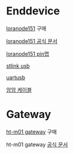 # Enddevice 

[loranode151](https://heltec.org/project/lora-node-151/) 구매

[loranode151 공식 문서](https://heltec-automation-docs.readthedocs.io/en/latest/stm32/lora_node_151/index.html)

[loranode151 pin맵](https://resource.heltec.cn/download/LoRa_Node_151/LoRa_Node_151_Pinout_Diagram.pdf)

[stlink usb](https://smartstore.naver.com/makerspace/products/4624374784?NaPm=ct%3Dkqai6jq0%7Cci%3D493b4e60bcf3be5c743d6d3c21de02e270283501%7Ctr%3Dsls%7Csn%3D525290%7Chk%3Db3f4ed18121d6eb568c894fe9c39d89915ddd06e)

[uartusb](http://www.mechasolution.com/shop/goods/goods_view.php?inflow=naverCheckout&goodsno=539777&NaPm=ct%3Dkqdd1rn5%7Cci%3Dcheckout%7Ctr%3Dppc%7Ctrx%3D%7Chk%3Dfad9fb625bab5761e80d4b40c81f01457e2eeb19)

[암암 케이블](https://smartstore.naver.com/icfactory/products/697419012?NaPm=ct%3Dkqdd34x5%7Cci%3Dcheckout%7Ctr%3Dppc%7Ctrx%3D%7Chk%3D55790a7f4145e2d809d2d1500a379e995029b7fb)

# Gateway

[ht-m01 gateway](https://heltec.org/project/ht-m01/) 구매

ht-m01 gateway [공식 문서](https://heltec-automation-docs.readthedocs.io/en/latest/gateway/ht-m01/index.html)

